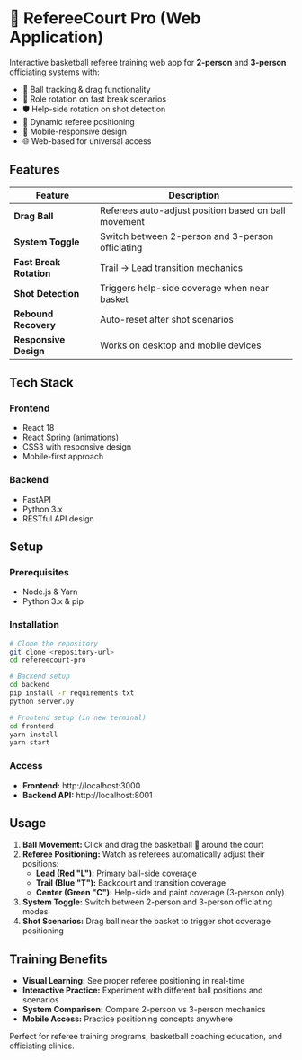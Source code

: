 # 🏀 RefereeCourt Pro (Web Application)

Interactive basketball referee training web app for **2-person** and **3-person** officiating systems with:

- 🏀 Ball tracking & drag functionality
- 🔁 Role rotation on fast break scenarios  
- 🛡️ Help-side rotation on shot detection
- 🔄 Dynamic referee positioning
- 📱 Mobile-responsive design
- 🌐 Web-based for universal access

## Features

| Feature | Description |
|---------|-------------|
| **Drag Ball** | Referees auto-adjust position based on ball movement |
| **System Toggle** | Switch between 2-person and 3-person officiating |
| **Fast Break Rotation** | Trail → Lead transition mechanics |
| **Shot Detection** | Triggers help-side coverage when near basket |
| **Rebound Recovery** | Auto-reset after shot scenarios |
| **Responsive Design** | Works on desktop and mobile devices |

## Tech Stack

### Frontend
- React 18
- React Spring (animations)
- CSS3 with responsive design
- Mobile-first approach

### Backend  
- FastAPI
- Python 3.x
- RESTful API design

## Setup

### Prerequisites
- Node.js & Yarn
- Python 3.x & pip

### Installation

```bash
# Clone the repository
git clone <repository-url>
cd refereecourt-pro

# Backend setup
cd backend
pip install -r requirements.txt
python server.py

# Frontend setup (in new terminal)
cd frontend
yarn install
yarn start
```

### Access
- **Frontend:** http://localhost:3000
- **Backend API:** http://localhost:8001

## Usage

1. **Ball Movement:** Click and drag the basketball 🏀 around the court
2. **Referee Positioning:** Watch as referees automatically adjust their positions:
   - **Lead (Red "L"):** Primary ball-side coverage
   - **Trail (Blue "T"):** Backcourt and transition coverage  
   - **Center (Green "C"):** Help-side and paint coverage (3-person only)
3. **System Toggle:** Switch between 2-person and 3-person officiating modes
4. **Shot Scenarios:** Drag ball near the basket to trigger shot coverage positioning

## Training Benefits

- **Visual Learning:** See proper referee positioning in real-time
- **Interactive Practice:** Experiment with different ball positions and scenarios
- **System Comparison:** Compare 2-person vs 3-person mechanics
- **Mobile Access:** Practice positioning concepts anywhere

Perfect for referee training programs, basketball coaching education, and officiating clinics.